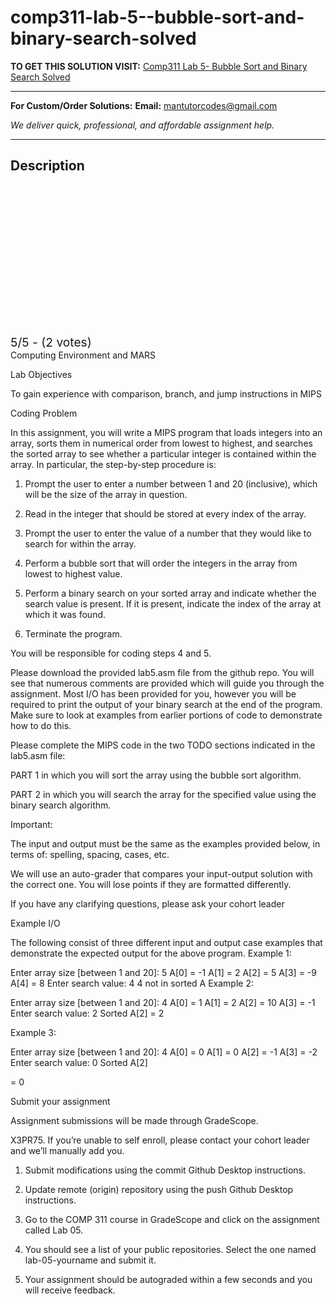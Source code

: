 # comp311-lab-5--bubble-sort-and-binary-search-solved
**TO GET THIS SOLUTION VISIT:** [Comp311 Lab 5- Bubble Sort and Binary Search Solved](https://mantutor.com/product/comp311-bubble-sort-and-binary-search-solved/)


---

**For Custom/Order Solutions:** **Email:** mantutorcodes@gmail.com  

*We deliver quick, professional, and affordable assignment help.*

---

<h2>Description</h2>



<div class="kk-star-ratings kksr-auto kksr-align-center kksr-valign-top" data-payload="{&quot;align&quot;:&quot;center&quot;,&quot;id&quot;:&quot;115134&quot;,&quot;slug&quot;:&quot;default&quot;,&quot;valign&quot;:&quot;top&quot;,&quot;ignore&quot;:&quot;&quot;,&quot;reference&quot;:&quot;auto&quot;,&quot;class&quot;:&quot;&quot;,&quot;count&quot;:&quot;2&quot;,&quot;legendonly&quot;:&quot;&quot;,&quot;readonly&quot;:&quot;&quot;,&quot;score&quot;:&quot;5&quot;,&quot;starsonly&quot;:&quot;&quot;,&quot;best&quot;:&quot;5&quot;,&quot;gap&quot;:&quot;4&quot;,&quot;greet&quot;:&quot;Rate this product&quot;,&quot;legend&quot;:&quot;5\/5 - (2 votes)&quot;,&quot;size&quot;:&quot;24&quot;,&quot;title&quot;:&quot;Comp311 Lab 5- Bubble Sort and Binary Search Solved&quot;,&quot;width&quot;:&quot;138&quot;,&quot;_legend&quot;:&quot;{score}\/{best} - ({count} {votes})&quot;,&quot;font_factor&quot;:&quot;1.25&quot;}">

<div class="kksr-stars">

<div class="kksr-stars-inactive">
            <div class="kksr-star" data-star="1" style="padding-right: 4px">


<div class="kksr-icon" style="width: 24px; height: 24px;"></div>
        </div>
            <div class="kksr-star" data-star="2" style="padding-right: 4px">


<div class="kksr-icon" style="width: 24px; height: 24px;"></div>
        </div>
            <div class="kksr-star" data-star="3" style="padding-right: 4px">


<div class="kksr-icon" style="width: 24px; height: 24px;"></div>
        </div>
            <div class="kksr-star" data-star="4" style="padding-right: 4px">


<div class="kksr-icon" style="width: 24px; height: 24px;"></div>
        </div>
            <div class="kksr-star" data-star="5" style="padding-right: 4px">


<div class="kksr-icon" style="width: 24px; height: 24px;"></div>
        </div>
    </div>

<div class="kksr-stars-active" style="width: 138px;">
            <div class="kksr-star" style="padding-right: 4px">


<div class="kksr-icon" style="width: 24px; height: 24px;"></div>
        </div>
            <div class="kksr-star" style="padding-right: 4px">


<div class="kksr-icon" style="width: 24px; height: 24px;"></div>
        </div>
            <div class="kksr-star" style="padding-right: 4px">


<div class="kksr-icon" style="width: 24px; height: 24px;"></div>
        </div>
            <div class="kksr-star" style="padding-right: 4px">


<div class="kksr-icon" style="width: 24px; height: 24px;"></div>
        </div>
            <div class="kksr-star" style="padding-right: 4px">


<div class="kksr-icon" style="width: 24px; height: 24px;"></div>
        </div>
    </div>
</div>


<div class="kksr-legend" style="font-size: 19.2px;">
            5/5 - (2 votes)    </div>
    </div>
Computing Environment and MARS

Lab Objectives

To gain experience with comparison, branch, and jump instructions in MIPS

Coding Problem

In this assignment, you will write a MIPS program that loads integers into an array, sorts them in numerical order from lowest to highest, and searches the sorted array to see whether a particular integer is contained within the array. In particular, the step-by-step procedure is:

1. Prompt the user to enter a number between 1 and 20 (inclusive), which will be the size of the array in question.

2. Read in the integer that should be stored at every index of the array.

4. Prompt the user to enter the value of a number that they would like to search for within the array.

5. Perform a bubble sort that will order the integers in the array from lowest to highest value.

6. Perform a binary search on your sorted array and indicate whether the search value is present. If it is present, indicate the index of the array at which it was found.

7. Terminate the program.

You will be responsible for coding steps 4 and 5.

Please download the provided lab5.asm file from the github repo. You will see that numerous comments are provided which will guide you through the assignment. Most I/O has been provided for you, however you will be required to print the output of your binary search at the end of the program. Make sure to look at examples from earlier portions of code to demonstrate how to do this.

Please complete the MIPS code in the two TODO sections indicated in the lab5.asm file:

PART 1 in which you will sort the array using the bubble sort algorithm.

PART 2 in which you will search the array for the specified value using the binary search algorithm.

Important:

The input and output must be the same as the examples provided below, in terms of: spelling, spacing, cases, etc.

We will use an auto-grader that compares your input-output solution with the correct one. You will lose points if they are formatted differently.

If you have any clarifying questions, please ask your cohort leader

Example I/O

The following consist of three different input and output case examples that demonstrate the expected output for the above program. Example 1:

Enter array size [between 1 and 20]: 5 A[0] = -1 A[1] = 2 A[2] = 5 A[3] = -9 A[4] = 8 Enter search value: 4 4 not in sorted A Example 2:

Enter array size [between 1 and 20]: 4 A[0] = 1 A[1] = 2 A[2] = 10 A[3] = -1 Enter search value: 2 Sorted A[2] = 2

Example 3:

Enter array size [between 1 and 20]: 4 A[0] = 0 A[1] = 0 A[2] = -1 A[3] = -2 Enter search value: 0 Sorted A[2]

= 0

Submit your assignment

Assignment submissions will be made through GradeScope.

X3PR75. If you’re unable to self enroll, please contact your cohort leader and we’ll manually add you.

1. Submit modifications using the commit Github Desktop instructions.

2. Update remote (origin) repository using the push Github Desktop instructions.

3. Go to the COMP 311 course in GradeScope and click on the assignment called Lab 05.

5. You should see a list of your public repositories. Select the one named lab-05-yourname and submit it.

6. Your assignment should be autograded within a few seconds and you will receive feedback.
